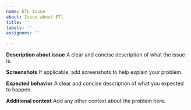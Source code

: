 ```yaml
---
name: ETL Issue
about: Issue about ETl
title: ''
labels: ''
assignees: ''

---
```


**Description about issue**
A clear and concise description of what the issue is.

**Screenshots**
If applicable, add screenshots to help explain your problem.

**Expected behavior**
A clear and concise description of what you expected to happen.

**Additional context**
Add any other context about the problem here.
